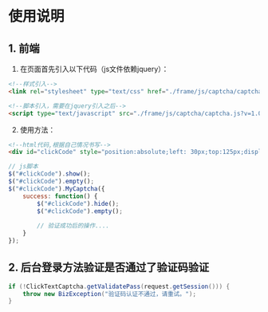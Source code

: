 # 使用说明

## 1. 前端

1. 在页面首先引入以下代码（js文件依赖jquery）：

```html
<!--样式引入-->
<link rel="stylesheet" type="text/css" href="./frame/js/captcha/captcha.css?v=1.0" />

<!--脚本引入，需要在jquery引入之后-->
<script type="text/javascript" src="./frame/js/captcha/captcha.js?v=1.0"></script>
```

2. 使用方法：

```html
<!--html代码,根据自己情况书写-->
<div id="clickCode" style="position:absolute;left: 30px;top:125px;display: none;"></div>
```

   

```js
// js脚本
$("#clickCode").show();
$("#clickCode").empty();
$("#clickCode").MyCaptcha({
    success: function() {
        $("#clickCode").hide();
        $("#clickCode").empty();
        
        // 验证成功后的操作....
    }
});
```



## 2. 后台登录方法验证是否通过了验证码验证

```java
if (!ClickTextCaptcha.getValidatePass(request.getSession())) {
	throw new BizException("验证码认证不通过，请重试。");
}
```

